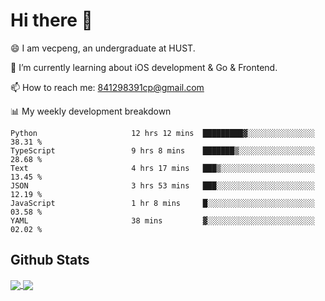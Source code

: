 
# Hi there 👋
😄 I am vecpeng, an undergraduate at HUST.

🌱 I’m currently learning about iOS development & Go & Frontend.

📫 How to reach me: 841298391cp@gmail.com

📊 My weekly development breakdown
<!--START_SECTION:waka-->

```text
Python                     12 hrs 12 mins  █████████▓░░░░░░░░░░░░░░░   38.31 %
TypeScript                 9 hrs 8 mins    ███████▒░░░░░░░░░░░░░░░░░   28.68 %
Text                       4 hrs 17 mins   ███▒░░░░░░░░░░░░░░░░░░░░░   13.45 %
JSON                       3 hrs 53 mins   ███░░░░░░░░░░░░░░░░░░░░░░   12.19 %
JavaScript                 1 hr 8 mins     █░░░░░░░░░░░░░░░░░░░░░░░░   03.58 %
YAML                       38 mins         ▓░░░░░░░░░░░░░░░░░░░░░░░░   02.02 %
```

<!--END_SECTION:waka-->

## Github Stats
<a href="https://github.com/anuraghazra/github-readme-stats">
  <img align="center" src="https://github-readme-stats.vercel.app/api?username=vecpeng&count_private=true&hide=stars" />
</a>
<a href="https://github.com/anuraghazra/convoychat">
  <img align="center" src="https://github-readme-stats.vercel.app/api/top-langs/?username=vecpeng&layout=compact" />
</a>
